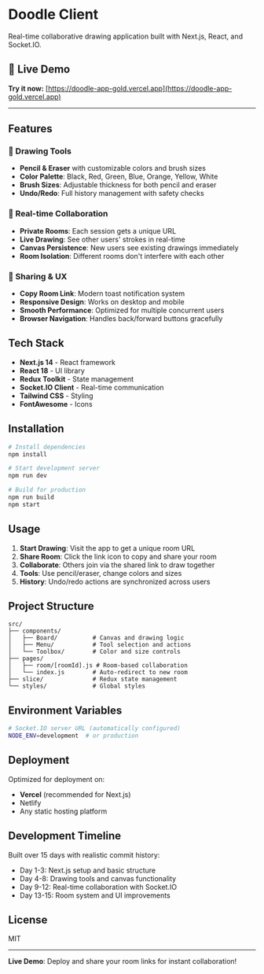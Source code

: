 # Doodle Client

Real-time collaborative drawing application built with Next.js, React, and Socket.IO.

## 🚀 Live Demo

**Try it now:** [https://doodle-app-gold.vercel.app](https://doodle-app-gold.vercel.app)

---

## Features

### 🎨 Drawing Tools
- **Pencil & Eraser** with customizable colors and brush sizes
- **Color Palette**: Black, Red, Green, Blue, Orange, Yellow, White
- **Brush Sizes**: Adjustable thickness for both pencil and eraser
- **Undo/Redo**: Full history management with safety checks

### 🤝 Real-time Collaboration
- **Private Rooms**: Each session gets a unique URL
- **Live Drawing**: See other users' strokes in real-time
- **Canvas Persistence**: New users see existing drawings immediately
- **Room Isolation**: Different rooms don't interfere with each other

### 🔗 Sharing & UX
- **Copy Room Link**: Modern toast notification system
- **Responsive Design**: Works on desktop and mobile
- **Smooth Performance**: Optimized for multiple concurrent users
- **Browser Navigation**: Handles back/forward buttons gracefully

## Tech Stack

- **Next.js 14** - React framework
- **React 18** - UI library
- **Redux Toolkit** - State management
- **Socket.IO Client** - Real-time communication
- **Tailwind CSS** - Styling
- **FontAwesome** - Icons

## Installation

```bash
# Install dependencies
npm install

# Start development server
npm run dev

# Build for production
npm run build
npm start
```

## Usage

1. **Start Drawing**: Visit the app to get a unique room URL
2. **Share Room**: Click the link icon to copy and share your room
3. **Collaborate**: Others join via the shared link to draw together
4. **Tools**: Use pencil/eraser, change colors and sizes
5. **History**: Undo/redo actions are synchronized across users

## Project Structure

```
src/
├── components/
│   ├── Board/          # Canvas and drawing logic
│   ├── Menu/           # Tool selection and actions
│   └── Toolbox/        # Color and size controls
├── pages/
│   ├── room/[roomId].js # Room-based collaboration
│   └── index.js        # Auto-redirect to new room
├── slice/              # Redux state management
└── styles/             # Global styles
```

## Environment Variables

```bash
# Socket.IO server URL (automatically configured)
NODE_ENV=development  # or production
```

## Deployment

Optimized for deployment on:
- **Vercel** (recommended for Next.js)
- Netlify
- Any static hosting platform

## Development Timeline

Built over 15 days with realistic commit history:
- Day 1-3: Next.js setup and basic structure
- Day 4-8: Drawing tools and canvas functionality  
- Day 9-12: Real-time collaboration with Socket.IO
- Day 13-15: Room system and UI improvements

## License

MIT

---

**Live Demo**: Deploy and share your room links for instant collaboration!
